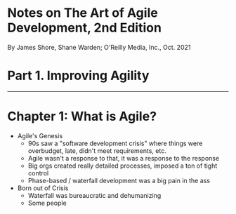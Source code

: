 # Notes on The Art of Agile Development, 2nd Edition

By James Shore, Shane Warden; O'Reilly Media, Inc., Oct. 2021

# Part 1. Improving Agility

-------------------------

# Chapter 1: What is Agile?

* Agile's Genesis
    * 90s saw a "software development crisis" where things were overbudget, late, didn't meet requirements, etc.
    * Agile wasn't a response to that, it was a response to the response
    * Big orgs created really detailed processes, imposed a ton of tight control
    * Phase-based / waterfall development was a big pain in the ass
* Born out of Crisis
    * Waterfall was bureaucratic and dehumanizing
    * Some people 
